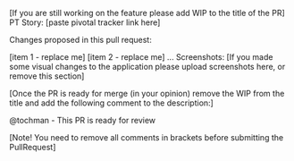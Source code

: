 [If you are still working on the feature please add WIP to the title of the PR]
PT Story: [paste pivotal tracker link here]

Changes proposed in this pull request:

[item 1 - replace me]
[item 2 - replace me]
...
Screenshots: [If you made some visual changes to the application please upload screenshots here, or remove this section]

[Once the PR is ready for merge (in your opinion) remove the WIP from the title and add the following comment to the description:]

@tochman - This PR is ready for review

[Note! You need to remove all comments in brackets before submitting the PullRequest]